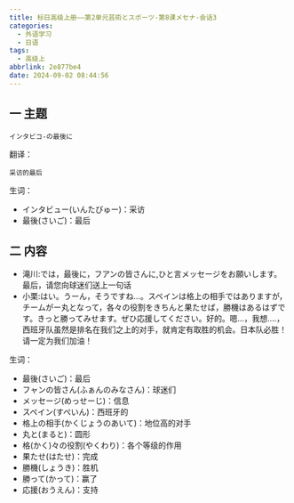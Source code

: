 ```yaml
---
title: 标日高级上册——第2单元芸術とスポーツ-第8课メセナ-会话3
categories:
  - 外语学习
  - 日语
tags:
  - 高级上
abbrlink: 2e877be4
date: 2024-09-02 08:44:56
---
```

## 一 主题

```
インタビコ-の最後に
```

<!--more-->

翻译：

```
采访的最后
```

生词：

* インタビュー(いんたびゅー)：采访
* 最後(さいご)：最后

## 二 内容

* 滝川:では，最後に，フアンの皆さんに,ひと言メッセージをお願いします。最后，请您向球迷们送上一句话
* 小栗:はい。うーん，そうですね...。スペインは格上の相手ではありますが，チームがー丸となって，各々の役割をきちんと果たせば，勝機はあるはずです。きっと勝ってみせます。ぜひ応援してください。好的。嗯...，我想....，西班牙队虽然是排名在我们之上的对手，就肯定有取胜的机会。日本队必胜！请一定为我们加油！

生词：

* 最後(さいご)：最后
* フャンの皆さん(ふぁんのみなさん)：球迷们
* メッセージ(めっせーじ)：信息
* スペイン(すぺいん)：西班牙的
* 格上の相手(かくじょうのあいて)：地位高的对手
* 丸と(まると)：圆形
* 格(かく)々の役割(やくわり)：各个等级的作用
* 果たせ(はたせ)：完成
* 勝機(しょうき)：胜机
* 勝って(かって)：赢了
* 応援(おうえん)：支持
